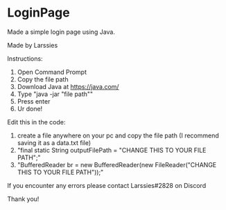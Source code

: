 # LoginPage
Made a simple login page using Java. 

Made by Larssies

Instructions:
1. Open Command Prompt
2. Copy the file path
3. Download Java at https://java.com/
4. Type "java -jar "file path""
5. Press enter
6. Ur done!

Edit this in the code:
1. create a file anywhere on your pc and copy the file path (I recommend saving it as a data.txt file)
1. "final static String outputFilePath = "CHANGE THIS TO YOUR FILE PATH";"
2. "BufferedReader br = new BufferedReader(new FileReader("CHANGE THIS TO YOUR FILE PATH"));"

If you encounter any errors please contact Larssies#2828 on Discord

Thank you!
